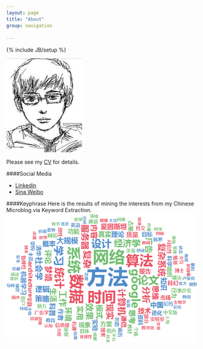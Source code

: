 ```yaml
---
layout: page
title: "About"
group: navigation

---
```

{% include JB/setup %}



![Alt text](/images/me.jpg)  
  
Please see my [CV](/files/CV-xiao.pdf) for details.  


####Social Media

- [Linkedin](http://www.linkedin.com/pub/shaw-yang/1b/a74/b38)
- [Sina Weibo](http://weibo.com/yangxiaovenus)


####Keyphrase 
Here is the results of mining the interests from my Chinese Microblog via Keyword Extraction.    
![Alt text](/images/keywords.png)   




